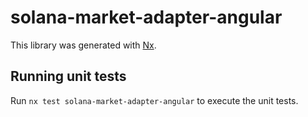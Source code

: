 # solana-market-adapter-angular

This library was generated with [Nx](https://nx.dev).

## Running unit tests

Run `nx test solana-market-adapter-angular` to execute the unit tests.
